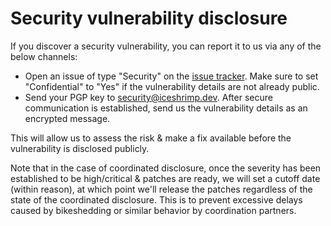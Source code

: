 # Security vulnerability disclosure

If you discover a security vulnerability, you can report it to us via any of the below channels:
- Open an issue of type "Security" on the [issue tracker](https://issues.iceshrimp.dev/). Make sure to set "Confidential" to "Yes" if the vulnerability details are not already public.
- Send your PGP key to security@iceshrimp.dev. After secure communication is established, send us the vulnerability details as an encrypted message.

This will allow us to assess the risk & make a fix available before the vulnerability is disclosed publicly.

Note that in the case of coordinated disclosure, once the severity has been established to be high/critical & patches are ready, we will set a cutoff date (within reason), at which point we'll release the patches regardless of the state of the coordinated disclosure. This is to prevent excessive delays caused by bikeshedding or similar behavior by coordination partners.
